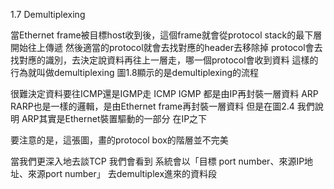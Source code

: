 1.7 Demultiplexing


當Ethernet frame被目標host收到後，這個frame就會從protocol stack的最下層開始往上傳遞
然後適當的protocol就會去找對應的header去移除掉
protocol會去找對應的識別，去決定說資料再往上一層走，哪一個protocol會收到資料
這樣的行為就叫做demultiplexing
圖1.8顯示的是demultiplexing的流程

很難決定資料要往ICMP還是IGMP走
ICMP IGMP 都是由IP再封裝一層資料
ARP RARP也是一樣的邏輯，是由Ethernet frame再封裝一層資料
但是在圖2.4 我們說明 ARP其實是Ethernet裝置驅動的一部分 在IP之下

要注意的是，這張圖，畫的protocol box的階層並不完美

當我們更深入地去談TCP
我們會看到 系統會以「目標 port number、來源IP地址、來源port number」
去demultiplex進來的資料段
